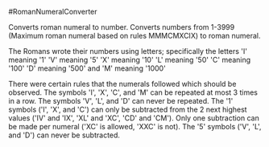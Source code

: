 #RomanNumeralConverter

Converts roman numeral to number.
Converts numbers from 1-3999 (Maximum roman numeral based on rules MMMCMXCIX) to roman numeral.

The Romans wrote their numbers using letters; specifically the letters
'I' meaning '1'
'V' meaning '5'
'X' meaning '10'
'L' meaning '50'
'C' meaning '100'
'D' meaning '500'
and 'M' meaning '1000'

There were certain rules that the numerals followed which should be observed.
The symbols 'I', 'X', 'C', and 'M' can be repeated at most 3 times in a row.
The symbols 'V', 'L', and 'D' can never be repeated.
The '1' symbols ('I', 'X', and 'C') can only be subtracted from the 2 next highest values ('IV' and 'IX', 'XL' and 'XC', 'CD' and 'CM').
Only one subtraction can be made per numeral ('XC' is allowed, 'XXC' is not).
The '5' symbols ('V', 'L', and 'D') can never be subtracted.

